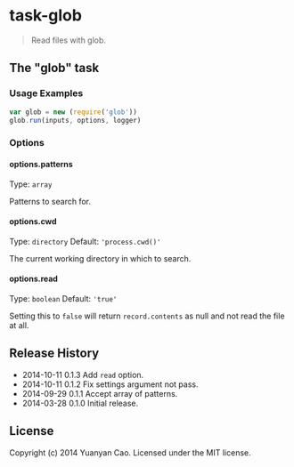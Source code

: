 # task-glob
> Read files with glob.

## The "glob" task

### Usage Examples

```js
var glob = new (require('glob'))
glob.run(inputs, options, logger)
```

### Options

#### options.patterns
Type: `array`

Patterns to search for.

#### options.cwd
Type: `directory`
Default: `'process.cwd()'`

The current working directory in which to search.

#### options.read
Type: `boolean`
Default: `'true'`

Setting this to `false` will return `record.contents` as null and not read the file at all.

## Release History
* 2014-10-11    0.1.3    Add `read` option.
* 2014-10-11    0.1.2    Fix settings argument not pass.
* 2014-09-29    0.1.1    Accept array of patterns.
* 2014-03-28    0.1.0    Initial release.

## License
Copyright (c) 2014 Yuanyan Cao. Licensed under the MIT license.
